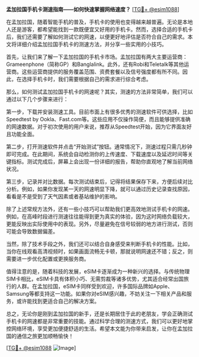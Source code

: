 **孟加拉国手机卡测速指南——如何快速掌握网络速度？** [[TG💪+ @esim1088](https://t.me/s/esim1088)]

在孟加拉国，随着智能手机的普及，手机卡的使用也变得越来越普遍。无论是本地人还是游客，都希望能找到一款既便宜又好用的手机卡。然而，选择合适的手机卡后，我们还需要了解如何测试它的网速，以便更好地评估是否符合自己的需求。本文将详细介绍孟加拉国手机卡的测速方法，并分享一些实用的小技巧。

首先，让我们来了解一下孟加拉国的手机卡市场。孟加拉国有两大主要运营商：Grameenphone（简称GP）和Banglalink。此外，还有Robi和Teletalk等其他运营商。这些运营商提供的服务覆盖范围、资费套餐以及信号强度都有所不同。因此，在选择手机卡时，我们需要根据自己的需求进行综合考虑。

那么，如何测试孟加拉国手机卡的网速呢？其实，测速的方法非常简单，我们可以通过以下几个步骤来进行：

第一步，下载并安装测速工具。目前市面上有很多优秀的测速软件可供选择，比如Speedtest by Ookla、Fast.com等。这些应用不仅操作简便，而且能够提供准确的网速数据。对于初次使用的用户来说，推荐从Speedtest开始，因为它界面友好且功能全面。

第二步，打开测速软件并点击“开始测试”按钮。通常情况下，测速过程只需几秒钟即可完成。在此期间，系统会自动检测你的上传速度、下载速度以及延迟时间等关键指标。测试完成后，屏幕上会出现一份详细的报告，帮助你直观地了解当前网络状况。

第三步，记录并对比数据。每次测试结束后，记得将结果保存下来，方便后续对比分析。例如，如果你发现某一天的网速明显下降，就可以通过历史记录查找原因，看看是不是受到了天气因素或者基站维护的影响。

除了上述常规方法外，还有一些小技巧可以帮助我们更高效地测试手机卡的网速。例如，在高峰时段进行测速往往能得到更为真实的体验，因为这时网络负载较大，更能反映出实际使用中的表现。另外，尽量避免在信号较弱的地方进行测试，否则可能会导致数据偏差。

当然，除了技术手段之外，我们还可以结合自身感受来判断手机卡的性能。比如，当你在线观看高清视频时，如果画面流畅无卡顿，那就说明网速还不错；反之，则需要进一步优化配置或更换服务商。

值得注意的是，随着科技的发展，eSIM卡逐渐成为一种新兴的选择。与传统物理SIM卡相比，eSIM卡具有体积小巧、无需剪裁等诸多优势，尤其适合经常出国旅行的人群。在孟加拉国，eSIM卡同样受到欢迎，许多国际品牌如Apple、Samsung等都支持这一功能。如果你对eSIM感兴趣，不妨关注一下相关产品和服务，或许能找到更适合自己的解决方案。

总之，无论你是刚到孟加拉国的新手，还是长期居住于此的老朋友，学会正确测试手机卡的网速都是非常重要的技能。通过科学合理的测速方式，我们可以更好地掌控网络环境，享受更加便捷舒适的生活。希望本文能为你带来启发，让你在孟加拉国的通信之旅更加顺畅愉快！

[[TG💪+ @esim1088](https://t.me/s/esim1088) ![Image](https://i.postimg.cc/4NQfJmqS/Snipaste-2025-05-13-00-14-12.png)]